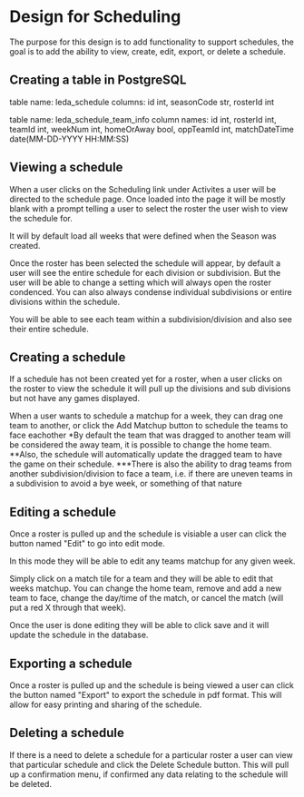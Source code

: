 # Design for Scheduling
The purpose for this design is to add functionality to support schedules, the goal is to add the ability to view, create, edit, export, or delete a schedule.

## Creating a table in PostgreSQL
table name: leda_schedule
columns: id int, seasonCode str, rosterId int

table name: leda_schedule_team_info
column names: id int, rosterId int, teamId int, weekNum int, homeOrAway bool, oppTeamId int, matchDateTime date(MM-DD-YYYY HH:MM:SS)

## Viewing a schedule
When a user clicks on the Scheduling link under Activites a user will be directed to the schedule page. Once loaded into the page it will be mostly blank with a prompt telling a user to select the roster the user wish to view the schedule for. 

It will by default load all weeks that were defined when the Season was created.

Once the roster has been selected the schedule will appear, by default a user will see the entire schedule for each division or subdivision. But the user will be able to change a setting which will always open the roster condenced. You can also always condense individual subdivisions or entire divisions within the schedule. 

You will be able to see each team within a subdivision/division and also see their entire schedule.

## Creating a schedule
If a schedule has not been created yet for a roster, when a user clicks on the roster to view the schedule it will pull up the divisions and sub divisions but not have any games displayed.

When a user wants to schedule a matchup for a week, they can drag one team to another, or click the Add Matchup button to schedule the teams to face eachother
*By default the team that was dragged to another team will be considered the away team, it is possible to change the home team.
**Also, the schedule will automatically update the dragged team to have the game on their schedule.
***There is also the ability to drag teams from another subdivision/division to face a team, i.e. if there are uneven teams in a subdivision to avoid a bye week, or something of that nature

## Editing a schedule
Once a roster is pulled up and the schedule is visiable a user can click the button named "Edit" to go into edit mode. 

In this mode they will be able to edit any teams matchup for any given week. 

Simply click on a match tile for a team and they will be able to edit that weeks matchup. You can change the home team, remove and add a new team to face, change the day/time of the match, or cancel the match (will put a red X through that week).

Once the user is done editing they will be able to click save and it will update the schedule in the database.

## Exporting a schedule
Once a roster is pulled up and the schedule is being viewed a user can click the button named "Export" to export the schedule in pdf format. This will allow for easy printing and sharing of the schedule.

## Deleting a schedule
If there is a need to delete a schedule for a particular roster a user can view that particular schedule and click the Delete Schedule button. This will pull up a confirmation menu, if confirmed any data relating to the schedule will be deleted.